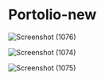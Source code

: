 # Portolio-new


![Screenshot (1076)](https://user-images.githubusercontent.com/104290715/189983784-a308648a-63fe-40ad-996f-b952523a968e.png)

![Screenshot (1074)](https://user-images.githubusercontent.com/104290715/189983792-bdf7acc7-ea6e-4b7c-8cc5-89fa624771af.png)

![Screenshot (1075)](https://user-images.githubusercontent.com/104290715/189983795-5a516f30-4222-43e6-be8e-36f18cb97365.png)
